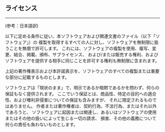 ## ライセンス

<LICENSE/>

------------------------------------------------------------------------------------------------
(参考：日本語訳)

以下に定める条件に従い、本ソフトウェアおよび関連文書のファイル（以下「ソフトウェア」）の
複製を取得するすべての人に対し、ソフトウェアを無制限に扱うことを無償で許可します。
これには、ソフトウェアの複製を使用、複写、変更、結合、掲載、頒布、サブライセンス、
および/または販売する権利、およびソフトウェアを提供する相手に同じことを許可する権利も無制限に含まれます。

上記の著作権表示および本許諾表示を、ソフトウェアのすべての複製または重要な部分に記載するものとします。

ソフトウェアは「現状のまま」で、明示であるか暗黙であるかを問わず、何らの保証もなく提供されます。
ここでいう保証とは、商品性、特定の目的への適合性、および権利非侵害についての保証も含みますが、
それに限定されるものではありません。 作者または著作権者は、契約行為、不法行為、またはそれ以外であろうと、
ソフトウェアに起因または関連し、あるいはソフトウェアの使用またはその他の扱いによって生じる一切の請求、
損害、その他の義務について何らの責任も負わないものとします。 
